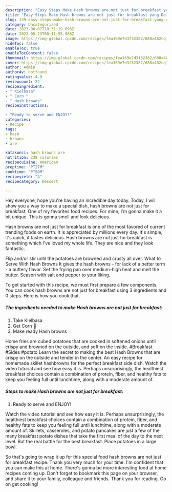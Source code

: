 ```yaml
---
description: "Easy Steps Make Hash browns are not just for breakfast yang Delicious}"
title: "Easy Steps Make Hash browns are not just for breakfast yang Delicious}"
slug: 139-easy-steps-make-hash-browns-are-not-just-for-breakfast-yang-delicious
category: Uncategorized
date: 2023-06-07T18:31:19.696Z
date: 2023-05-23T00:11:55.986Z
image: https://img-global.cpcdn.com/recipes/fea169e7d3f32382/680x482cq70/hash-browns-are-not-just-for-breakfast-recipe-main-photo.jpg
hideToc: false
enableToc: true
enableTocContent: false
thumbnail: https://img-global.cpcdn.com/recipes/fea169e7d3f32382/680x482cq70/hash-browns-are-not-just-for-breakfast-recipe-main-photo.jpg
cover: https://img-global.cpcdn.com/recipes/fea169e7d3f32382/680x482cq70/hash-browns-are-not-just-for-breakfast-recipe-main-photo.jpg
author: Admin
authorAv: notfound
ratingvalue: 4.9
reviewcount: 22
recipeingredient:
- " Kielbasa"
- " Corn "
- " Hash browns"
recipeinstructions:

- "Ready to serve and ENJOY!"
categories:
- Recipe
tags:
- hash
- browns
- are

katakunci: hash browns are 
nutrition: 238 calories
recipecuisine: American
preptime: "PT27M"
cooktime: "PT50M"
recipeyield: "4"
recipecategory: Dessert

---
```



Hey everyone, hope you're having an incredible day today. Today, I will show you a way to make a special dish, hash browns are not just for breakfast. One of my favorites food recipes. For mine, I'm gonna make it a bit unique. This is gonna smell and look delicious.

Hash browns are not just for breakfast is one of the most favored of current trending foods on earth. It is appreciated by millions every day. It's simple, it's quick, it tastes delicious. Hash browns are not just for breakfast is something which I've loved my whole life. They are nice and they look fantastic.

Flip and/or stir until the potatoes are browned and crusty all over. What to Serve With Hash Browns It gives the hash browns - for lack of a better term - a buttery flavor. Set the frying pan over medium-high heat and melt the butter. Season with salt and pepper to your liking.


To get started with this recipe, we must first prepare a few components. You can cook hash browns are not just for breakfast using 3 ingredients and 0 steps. Here is how you cook that.

<!--inarticleads1-->

##### The ingredients needed to make Hash browns are not just for breakfast:

1. Take  Kielbasa
1. Get  Corn 🌽
1. Make ready  Hash browns


Home fries are cubed potatoes that are cooked in softened onions until crispy and browned on the outside, and soft on the inside. #Breakfast #Sides #potato Learn the secret to making the best Hash Browns that are crispy on the outside and tender in the center. An easy recipe for homemade skillet hashbrowns for the perfect breakfast side dish. Watch the video tutorial and see how easy it is. Perhaps unsurprisingly, the healthiest breakfast choices contain a combination of protein, fiber, and healthy fats to keep you feeling full until lunchtime, along with a moderate amount of. 

<!--inarticleads2-->

##### Steps to make Hash browns are not just for breakfast:


1. Ready to serve and ENJOY!

Watch the video tutorial and see how easy it is. Perhaps unsurprisingly, the healthiest breakfast choices contain a combination of protein, fiber, and healthy fats to keep you feeling full until lunchtime, along with a moderate amount of. Skillets, casseroles, and potato pancakes are just a few of the many breakfast potato dishes that take the first meal of the day to the next level. But the real battle for the best breakfast. Place potatoes in a large bowl. 

So that's going to wrap it up for this special food hash browns are not just for breakfast recipe. Thank you very much for your time. I'm confident that you can make this at home. There's gonna be more interesting food at home recipes coming up. Don't forget to bookmark this page on your browser, and share it to your family, colleague and friends. Thank you for reading. Go on get cooking!
